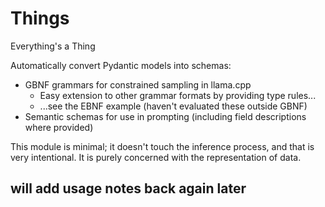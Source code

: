 # Things

Everything's a Thing

Automatically convert Pydantic models into schemas:

- GBNF grammars for constrained sampling in llama.cpp
    - Easy extension to other grammar formats by providing type rules...
    - ...see the EBNF example (haven't evaluated these outside GBNF)
- Semantic schemas for use in prompting (including field descriptions where provided)

This module is minimal; it doesn't touch the inference process, and that is very intentional.
It is purely concerned with the representation of data.

## will add usage notes back again later